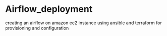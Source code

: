 # Airflow_deployment
creating an airflow on amazon ec2 instance using ansible and terraform for  provisioning and configuration
